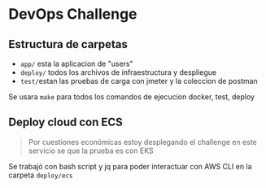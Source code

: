 # DevOps Challenge


## Estructura de carpetas

- `app/` esta la aplicacion de "users" 
- `deploy/` todos los archivos de infraestructura y despliegue
- `test/`estan las pruebas de carga con jmeter y la coleccion de postman 

Se usara `make` para todos los comandos de ejecucion docker, test, deploy 


## Deploy cloud con ECS
> Por cuestiones económicas estoy desplegando el challenge en este servicio se que la prueba es con EKS

Se trabajó con bash script y jq para poder interactuar con AWS CLI en la carpeta `deploy/ecs`


